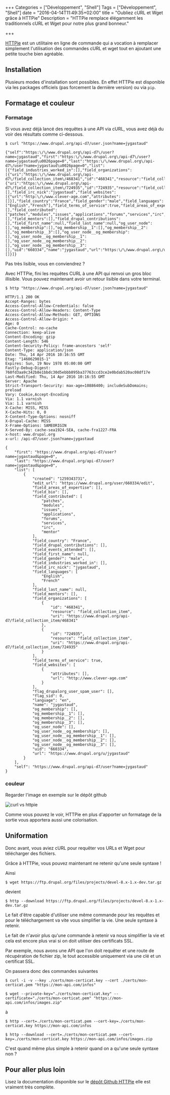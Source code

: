 +++
Categories = ["Développement", "Shell"]
Tags = ["Développement", "Shell"]
date = "2016-04-14T11:49:35+02:00"
title = "Oubliez cURL et Wget grâce à HTTPie"
Description = "HTTPie remplace élégamment les traditionnels cURL et Wget pour notre plus grand bonneur."

+++

[HTTPie](https://github.com/jkbrzt/httpie) est un utilitaire en ligne de commande qui a vocation à remplacer simplement l'utilisation des commandes cURL et wget tout en ajoutant une petite touche bien agréable.

## Installation

Plusieurs modes d'installation sont possibles. En effet HTTPie est disponible via les packages officiels (pas forcement la dernière version) ou via `pip`.

## Formatage et couleur

### Formatage

Si vous avez déjà lancé des requêtes à une API via cURL, vous avez déjà du voir des résultats comme ci-dessous.

```
$ curl "https://www.drupal.org/api-d7/user.json?name=jygastaud"

{"self":"https:\/\/www.drupal.org\/api-d7\/user?name=jygastaud","first":"https:\/\/www.drupal.org\/api-d7\/user?name=jygastaud\u0026page=0","last":"https:\/\/www.drupal.org\/api-d7\/user?name=jygastaud\u0026page=0","list":[{"field_industries_worked_in":[],"field_organizations":[{"uri":"https:\/\/www.drupal.org\/api-d7\/field_collection_item\/468341","id":"468341","resource":"field_collection_item"},{"uri":"https:\/\/www.drupal.org\/api-d7\/field_collection_item\/724935","id":"724935","resource":"field_collection_item"}],"field_bio":[],"field_irc_nick":"jygastaud","field_websites":[{"url":"http:\/\/www.clever-age.com","attributes":[]}],"field_country":"France","field_gender":"male","field_languages":["English","French"],"field_terms_of_service":true,"field_areas_of_expertise":[],"field_contributed":["patches","modules","issues","applications","forums","services","irc","mentor"],"field_events_attended":[],"field_mentors":[],"field_drupal_contributions":[],"field_first_name":null,"field_last_name":null,"og_user_node":[],"og_membership":[],"og_membership__1":[],"og_membership__2":[],"og_membership__3":[],"og_user_node__og_membership":[],"og_user_node__og_membership__1":[],"og_user_node__og_membership__2":[],"og_user_node__og_membership__3":[],"uid":"660334","name":"jygastaud","url":"https:\/\/www.drupal.org\/u\/jygastaud","edit_url":"https:\/\/www.drupal.org\/user\/660334\/edit","created":"1259343731","language":"en","flag_sid":0,"flag_drupalorg_user_spam_user":[]}]}

```

Pas très lisible, vous en conviendrez ?

Avec HTTPie, fini les requêtes CURL à une API qui renvoi un gros bloc illisible. Vous pouvez maintenant avoir un retour lisible dans votre terminal.

```
$ http "https://www.drupal.org/api-d7/user.json?name=jygastaud"

HTTP/1.1 200 OK
Accept-Ranges: bytes
Access-Control-Allow-Credentials: false
Access-Control-Allow-Headers: Content-Type
Access-Control-Allow-Methods: GET, OPTIONS
Access-Control-Allow-Origin: *
Age: 0
Cache-Control: no-cache
Connection: keep-alive
Content-Encoding: gzip
Content-Length: 546
Content-Security-Policy: frame-ancestors 'self'
Content-Type: application/json
Date: Thu, 14 Apr 2016 10:16:55 GMT
Etag: "1460629015-1"
Expires: Sun, 19 Nov 1978 05:00:00 GMT
Fastly-Debug-Digest: 760fd3aa9c342b8e1bbdc30d5ebbb895ba37763ccd3ce2e0bdab520ac08df17e
Last-Modified: Thu, 14 Apr 2016 10:16:55 GMT
Server: Apache
Strict-Transport-Security: max-age=10886400; includeSubDomains; preload
Vary: Cookie,Accept-Encoding
Via: 1.1 varnish
Via: 1.1 varnish
X-Cache: MISS, MISS
X-Cache-Hits: 0, 0
X-Content-Type-Options: nosniff
X-Drupal-Cache: MISS
X-Frame-Options: SAMEORIGIN
X-Served-By: cache-sea1924-SEA, cache-fra1227-FRA
x-host: www.drupal.org
x-url: /api-d7/user.json?name=jygastaud

{
    "first": "https://www.drupal.org/api-d7/user?name=jygastaud&page=0",
    "last": "https://www.drupal.org/api-d7/user?name=jygastaud&page=0",
    "list": [
        {
            "created": "1259343731",
            "edit_url": "https://www.drupal.org/user/660334/edit",
            "field_areas_of_expertise": [],
            "field_bio": [],
            "field_contributed": [
                "patches",
                "modules",
                "issues",
                "applications",
                "forums",
                "services",
                "irc",
                "mentor"
            ],
            "field_country": "France",
            "field_drupal_contributions": [],
            "field_events_attended": [],
            "field_first_name": null,
            "field_gender": "male",
            "field_industries_worked_in": [],
            "field_irc_nick": "jygastaud",
            "field_languages": [
                "English",
                "French"
            ],
            "field_last_name": null,
            "field_mentors": [],
            "field_organizations": [
                {
                    "id": "468341",
                    "resource": "field_collection_item",
                    "uri": "https://www.drupal.org/api-d7/field_collection_item/468341"
                },
                {
                    "id": "724935",
                    "resource": "field_collection_item",
                    "uri": "https://www.drupal.org/api-d7/field_collection_item/724935"
                }
            ],
            "field_terms_of_service": true,
            "field_websites": [
                {
                    "attributes": [],
                    "url": "http://www.clever-age.com"
                }
            ],
            "flag_drupalorg_user_spam_user": [],
            "flag_sid": 0,
            "language": "en",
            "name": "jygastaud",
            "og_membership": [],
            "og_membership__1": [],
            "og_membership__2": [],
            "og_membership__3": [],
            "og_user_node": [],
            "og_user_node__og_membership": [],
            "og_user_node__og_membership__1": [],
            "og_user_node__og_membership__2": [],
            "og_user_node__og_membership__3": [],
            "uid": "660334",
            "url": "https://www.drupal.org/u/jygastaud"
        }
    ],
    "self": "https://www.drupal.org/api-d7/user?name=jygastaud"
}

```

### couleur

Regarder l'image en exemple sur le dépôt github

![curl vs httpie](https://raw.githubusercontent.com/jkbrzt/httpie/master/httpie.png)

Comme vous pouvez le voir, HTTPie en plus d'apporter un formatage de la sortie vous apportera aussi une colorisation.

## Uniformation

Donc avant, vous aviez cURL pour requêter vos URLs et Wget pour télécharger des fichiers.

Grâce à HTTPie, vous pouvez maintenant ne retenir qu'une seule syntaxe !

Ainsi

```
$ wget https://ftp.drupal.org/files/projects/devel-8.x-1.x-dev.tar.gz
```

devient

```
$ http --download https://ftp.drupal.org/files/projects/devel-8.x-1.x-dev.tar.gz
```

Le fait d'être capable d'utiliser une même commande pour les requêtes et pour le téléchargement va vite vous simplifier la vie. Une seule syntaxe à retenir.

Le fait de n'avoir plus qu'une commande à retenir va nous simplifier la vie et cela est encore plus vrai si on doit utiliser des certificats SSL.

Par exemple, nous avons une API que l'on doit requêter et une route de récupération de fichier zip, le tout accessible uniquement via une clé et un certificat SSL.

On passera donc des commandes suivantes

```
$ curl -i -v --key ./certs/mon-certicat.key --cert ./certs/mon-certicat.pem "https://mon-api.com/infos"

$ wget --private-key="./certs/mon-certicat.key" --certificate="./certs/mon-certicat.pem" "https://mon-api.com/infos/images.zip"

```

à

```
$ http --cert=./certs/mon-certicat.pem --cert-key=./certs/mon-certicat.key https://mon-api.com/infos

$ http --download --cert=./certs/mon-certicat.pem --cert-key=./certs/mon-certicat.key https://mon-api.com/infos/images.zip
```

C'est quand même plus simple à retenir quand on a qu'une seule syntaxe non ?


## Pour aller plus loin

Lisez la documentation disponible sur le [dépôt Github HTTPie](https://github.com/jkbrzt/httpie) elle est vraiment très complète.
